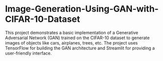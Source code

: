 # Image-Generation-Using-GAN-with-CIFAR-10-Dataset
This project demonstrates a basic implementation of a Generative Adversarial Network (GAN) trained on the CIFAR-10 dataset to generate images of objects like cars, airplanes, trees, etc. The project uses TensorFlow for building the GAN architecture and Streamlit for providing a user-friendly interface.
